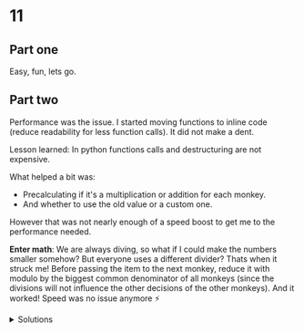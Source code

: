 # 11

## Part one

Easy, fun, lets go.

## Part two

Performance was the issue. I started moving functions to inline code (reduce readability for less function calls). It did not make a dent.

Lesson learned: In python functions calls and destructuring are not expensive.

What helped a bit was:

- Precalculating if it's a multiplication or addition for each monkey.
- And whether to use the old value or a custom one.

However that was not nearly enough of a speed boost to get me to the performance needed.

**Enter math**: We are always diving, so what if I could make the numbers smaller somehow? But everyone uses a different divider? Thats when it struck me! Before passing the item to the next monkey, reduce it with modulo by the biggest common denominator of all monkeys (since the divisions will not influence the other decisions of the other monkeys). And it worked! Speed was no issue anymore ⚡️

<details>
  <summary>Solutions</summary>
  <ol>
    <li>58322</li>
    <li>13937702909</li>
  </ol>
</details>
